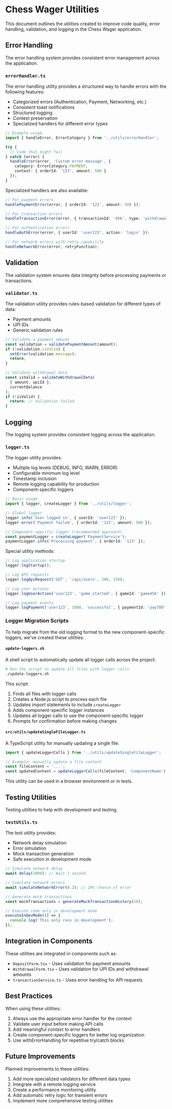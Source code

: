 # Chess Wager Utilities

This document outlines the utilities created to improve code quality, error handling, validation, and logging in the Chess Wager application.

## Error Handling

The error handling system provides consistent error management across the application.

### `errorHandler.ts`

The error handling utility provides a structured way to handle errors with the following features:
- Categorized errors (Authentication, Payment, Networking, etc.)
- Consistent toast notifications
- Structured logging
- Context preservation
- Specialized handlers for different error types

```typescript
// Example usage
import { handleError, ErrorCategory } from '../utils/errorHandler';

try {
  // Code that might fail
} catch (error) {
  handleError(error, 'Custom error message', {
    category: ErrorCategory.PAYMENT,
    context: { orderId: '123', amount: 500 }
  });
}
```

Specialized handlers are also available:
```typescript
// For payment errors
handlePaymentError(error, { orderId: '123', amount: 500 });

// For transaction errors
handleTransactionError(error, { transactionId: '456', type: 'withdrawal' });

// For authentication errors
handleAuthError(error, { userId: 'user123', action: 'login' });

// For network errors with retry capability
handleNetworkError(error, retryFunction);
```

## Validation

The validation system ensures data integrity before processing payments or transactions.

### `validator.ts`

The validation utility provides rules-based validation for different types of data:
- Payment amounts
- UPI IDs
- Generic validation rules

```typescript
// Validate a payment amount
const validation = validatePaymentAmount(amount);
if (!validation.isValid) {
  setError(validation.message);
  return;
}

// Validate withdrawal data
const isValid = validateWithdrawalData(
  { amount, upiId },
  currentBalance
);
if (!isValid) {
  return; // Validation failed
}
```

## Logging

The logging system provides consistent logging across the application.

### `logger.ts`

The logger utility provides:
- Multiple log levels (DEBUG, INFO, WARN, ERROR)
- Configurable minimum log level
- Timestamp inclusion
- Remote logging capability for production
- Component-specific loggers

```typescript
// Basic usage
import { logger, createLogger } from '../utils/logger';

// Global logger
logger.info('User logged in', { userId: 'user123' });
logger.error('Payment failed', { orderId: '123', amount: 500 });

// Component-specific logger (recommended approach)
const paymentLogger = createLogger('PaymentService');
paymentLogger.info('Processing payment', { orderId: '123' });
```

Special utility methods:
```typescript
// Log application startup
logger.logStartup();

// Log API requests
logger.logApiRequest('GET', '/api/users', 200, 150);

// Log user actions
logger.logUserAction('user123', 'game_started', { gameId: 'game456' });

// Log payment events
logger.logPayment('user123', 1000, 'successful', { paymentId: 'pay789' });
```

### Logger Migration Scripts

To help migrate from the old logging format to the new component-specific loggers, we've created these utilities:

#### `update-loggers.sh`

A shell script to automatically update all logger calls across the project:

```bash
# Run the script to update all files with logger calls
./update-loggers.sh
```

This script:
1. Finds all files with logger calls
2. Creates a Node.js script to process each file
3. Updates import statements to include `createLogger`
4. Adds component-specific logger instances
5. Updates all logger calls to use the component-specific logger
6. Prompts for confirmation before making changes

#### `src/utils/updateSingleFileLogger.ts`

A TypeScript utility for manually updating a single file:

```typescript
import { updateLoggerCalls } from '../utils/updateSingleFileLogger';

// Example: manually update a file content
const fileContent = '...';
const updatedContent = updateLoggerCalls(fileContent, 'ComponentName');
```

This utility can be used in a browser environment or in tests.

## Testing Utilities

Testing utilities to help with development and testing.

### `testUtils.ts`

The test utility provides:
- Network delay simulation
- Error simulation
- Mock transaction generation
- Safe execution in development mode

```typescript
// Simulate network delay
await delay(1000); // Wait 1 second

// Simulate network errors
await simulateNetworkError(0.2); // 20% chance of error

// Generate mock transactions
const mockTransactions = generateMockTransactionHistory(10);

// Execute code only in development mode
executeInDevMode(() => {
  console.log('This only runs in development');
});
```

## Integration in Components

These utilities are integrated in components such as:

- `DepositForm.tsx` - Uses validation for payment amounts
- `WithdrawalForm.tsx` - Uses validation for UPI IDs and withdrawal amounts
- `transactionService.ts` - Uses error handling for API requests

## Best Practices

When using these utilities:

1. Always use the appropriate error handler for the context
2. Validate user input before making API calls
3. Add meaningful context to error handlers
4. Create component-specific loggers for better log organization
5. Use withErrorHandling for repetitive try/catch blocks

## Future Improvements

Planned improvements to these utilities:

1. Add more specialized validators for different data types
2. Integrate with a remote logging service
3. Create a performance monitoring utility
4. Add automatic retry logic for transient errors
5. Implement more comprehensive testing utilities 